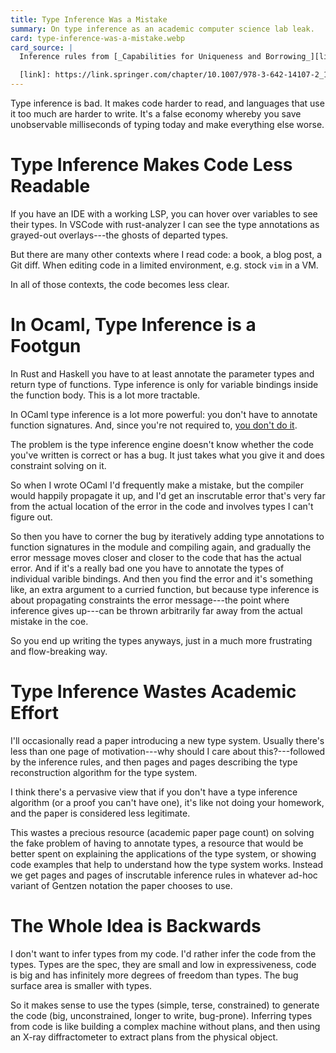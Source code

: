 ```yaml
---
title: Type Inference Was a Mistake
summary: On type inference as an academic computer science lab leak.
card: type-inference-was-a-mistake.webp
card_source: |
  Inference rules from [_Capabilities for Uniqueness and Borrowing_][link].

  [link]: https://link.springer.com/chapter/10.1007/978-3-642-14107-2_17
---
```


Type inference is bad. It makes code harder to read, and languages that use it
too much are harder to write. It's a false economy whereby you save unobservable
milliseconds of typing today and make everything else worse.

# Type Inference Makes Code Less Readable

If you have an IDE with a working LSP, you can hover over variables to see their
types. In VSCode with rust-analyzer I can see the type annotations as grayed-out
overlays---the ghosts of departed types.

But there are many other contexts where I read code: a book, a blog post, a Git
diff. When editing code in a limited environment, e.g. stock `vim` in a VM.

In all of those contexts, the code becomes less clear.

# In Ocaml, Type Inference is a Footgun

In Rust and Haskell you have to at least annotate the parameter types and return
type of functions. Type inference is only for variable bindings inside the
function body. This is a lot more tractable.

In OCaml type inference is a lot more powerful: you don't have to annotate
function signatures. And, since you're not required to, [you don't do it][post].

[post]: /article/language-pragmatics

The problem is the type inference engine doesn't know whether the code you've
written is correct or has a bug. It just takes what you give it and does
constraint solving on it.

So when I wrote OCaml I'd frequently make a mistake, but the compiler would
happily propagate it up, and I'd get an inscrutable error that's very far from
the actual location of the error in the code and involves types I can't figure
out.

So then you have to corner the bug by iteratively adding type annotations to
function signatures in the module and compiling again, and gradually the error
message moves closer and closer to the code that has the actual error. And if
it's a really bad one you have to annotate the types of individual varible
bindings. And then you find the error and it's something like, an extra argument
to a curried function, but because type inference is about propagating
constraints the error message---the point where inference gives up---can be
thrown arbitrarily far away from the actual mistake in the coe.

So you end up writing the types anyways, just in a much more frustrating and
flow-breaking way.

# Type Inference Wastes Academic Effort

I'll occasionally read a paper introducing a new type system. Usually there's
less than one page of motivation---why should I care about this?---followed by
the inference rules, and then pages and pages describing the type reconstruction
algorithm for the type system.

I think there's a pervasive view that if you don't have a type inference
algorithm (or a proof you can't have one), it's like not doing your homework,
and the paper is considered less legitimate.

This wastes a precious resource (academic paper page count) on solving the fake
problem of having to annotate types, a resource that would be better spent on
explaining the applications of the type system, or showing code examples that
help to understand how the type system works. Instead we get pages and pages
of inscrutable inference rules in whatever ad-hoc variant of Gentzen notation
the paper chooses to use.

# The Whole Idea is Backwards

I don't want to infer types from my code. I'd rather infer the code from the
types. Types are the spec, they are small and low in expressiveness, code is
big and has infinitely more degrees of freedom than types. The bug surface area
is smaller with types.

So it makes sense to use the types (simple, terse, constrained) to generate the
code (big, unconstrained, longer to write, bug-prone). Inferring types from code
is like building a complex machine without plans, and then using an X-ray
diffractometer to extract plans from the physical object.
